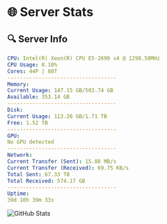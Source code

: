 # 🌐 Server Stats
## 🔍 Server Info
```yaml
CPU: Intel(R) Xeon(R) CPU E5-2699 v4 @ 1298.58MHz
CPU Usage: 8.10%
Cores: 44P | 88T
-----------------------------------
Memory:
Current Usage: 147.15 GB/503.74 GB
Available: 353.14 GB
-----------------------------------
Disk:
Current Usage: 113.26 GB/1.71 TB
Free: 1.52 TB
-----------------------------------
GPU:
No GPU detected
-----------------------------------
Network:
Current Transfer (Sent): 15.08 MB/s
Current Transfer (Received): 69.75 KB/s
Total Sent: 67.33 TB
Total Received: 574.17 GB
-----------------------------------
Uptime:
39d 10h 39m 33s
```
![GitHub Stats](https://img.shields.io/badge/Updated-2025-04-16_08:02:22-blue)